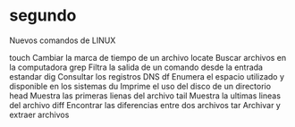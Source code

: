 # segundo
Nuevos comandos de LINUX

touch    Cambiar la marca de tiempo de un archivo
locate   Buscar archivos en la computadora
grep     Filtra la salida de un comando desde la entrada estandar
dig      Consultar los registros DNS
df        Enumera el espacio utilizado y disponible en los sistemas
du        Imprime el uso del disco de un directorio
head      Muestra las primeras lienas del archivo
tail      Muestra la ultimas lineas del archivo
diff      Encontrar las diferencias entre dos archivos
tar       Archivar y extraer archivos
